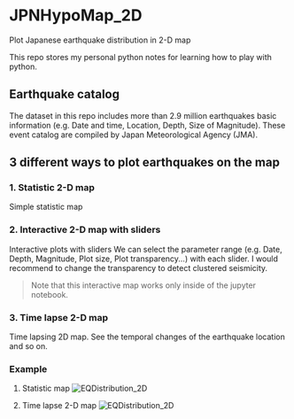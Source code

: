 # JPNHypoMap_2D
Plot Japanese earthquake distribution in 2-D map

This repo stores my personal python notes for learning how to play with python.

## Earthquake catalog
The dataset in this repo includes more than 2.9 million earthquakes basic information (e.g. Date and time, Location, Depth, Size of Magnitude).
These event catalog are compiled by Japan Meteorological Agency (JMA).

## 3 different ways to plot earthquakes on the map

### 1. Statistic 2-D map
Simple statistic map

### 2. Interactive 2-D map with sliders
Interactive plots with sliders
We can select the parameter range (e.g. Date, Depth, Magnitude, Plot size, Plot transparency...) with each slider.
I would recommend to change the transparency to detect clustered seismicity.

> Note that this interactive map works only inside of the jupyter notebook.


### 3. Time lapse 2-D map
Time lapsing 2D map.
See the temporal changes of the earthquake location and so on.


### Example
1. Statistic map
![EQDistribution_2D](https://user-images.githubusercontent.com/35716467/57980377-e728b100-7a65-11e9-9f4d-e25d76ec62d3.png)

3. Time lapse 2-D map
![EQDistribution_2D](https://user-images.githubusercontent.com/35716467/58361630-0e9ad600-7ecb-11e9-9b54-153ac634cfa6.gif)
